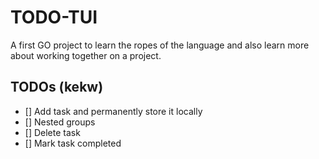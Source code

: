# TODO-TUI

A first GO project to learn the ropes of the language and also learn more about working together on a project.

## TODOs (kekw)

- [] Add task and permanently store it locally
- [] Nested groups
- [] Delete task
- [] Mark task completed
